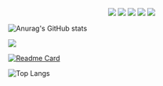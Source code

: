 <!--
**free-tiu/free-tiu** is a ✨ _special_ ✨ repository because its `README.md` (this file) appears on your GitHub profile.

Here are some ideas to get you started:

- 🔭 I’m currently working on ...
- 🌱 I’m currently learning ...
- 👯 I’m looking to collaborate on ...
- 🤔 I’m looking for help with ...
- 💬 Ask me about ...
- 📫 How to reach me: ...
- 😄 Pronouns: ...
- ⚡ Fun fact: ...
-->
<div align="center">
	<img  src="https://visitor-badge.glitch.me/badge?page_id=sun0225SUN" />
	<span >
		<img  src="https://img.shields.io/badge/-HTML5-E34F26?style=flat-square&logo=html5&logoColor=white" />
		<img  src="https://img.shields.io/badge/-CSS3-1572B6?style=flat-square&logo=css3" />
		<img  src="https://img.shields.io/badge/-JavaScript-oringe?style=flat-square&logo=javascript" />
		<img  src="https://img.shields.io/badge/-Python-oringe?style=flat-square&logo=python" />
<!-- 		<img  src="https://img.shields.io/badge/-Java-1572B6?style=flat-square&logo=java" /> -->
	</span>
</div>


<!--统计-->
![Anurag's GitHub stats](https://github-readme-stats.vercel.app/api?username=free-tiu&show_icons=true&theme=cobalt2)



<!--上传代码条形图-->
![](https://activity-graph.herokuapp.com/graph?username=free-tiu&theme=github)
<!--仓库列表-->
[![Readme Card](https://github-readme-stats.vercel.app/api/pin/?username=free-tiu&repo=To_do_List&theme=cobalt2)](https://github.com/free-tiu/To_do_List)
<!--代码语言统计-->
![Top Langs](https://github-readme-stats.vercel.app/api/top-langs/?username=free-tiu&layout=compact&theme=cobalt2)




<!--
[![Anurag's GitHub stats](https://github-readme-stats.vercel.app/api?username=free-tiu)](https://github.com/free-tiu/github-readme-stats)
[![Readme Card](https://github-readme-stats.vercel.app/api/pin/?username=free-tiu&repo=github-readme-stats)](https://github.com/free-tiu/)
-->













